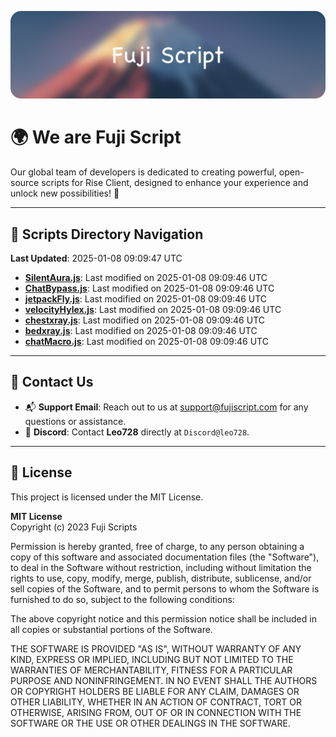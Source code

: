 ![Banner](.github/b.webp)

# 🌍 **We are Fuji Script**

Our global team of developers is dedicated to creating powerful, open-source scripts for Rise Client, designed to enhance your experience and unlock new possibilities! 🌟

---
<!-- SCRIPTS_NAVIGATION_START -->
## 📂 **Scripts Directory Navigation**

**Last Updated**: 2025-01-08 09:09:47 UTC

- **[SilentAura.js](scripts/SilentAura.js)**: Last modified on 2025-01-08 09:09:46 UTC
- **[ChatBypass.js](scripts/ChatBypass.js)**: Last modified on 2025-01-08 09:09:46 UTC
- **[jetpackFly.js](scripts/jetpackFly.js)**: Last modified on 2025-01-08 09:09:46 UTC
- **[velocityHylex.js](scripts/velocityHylex.js)**: Last modified on 2025-01-08 09:09:46 UTC
- **[chestxray.js](scripts/chestxray.js)**: Last modified on 2025-01-08 09:09:46 UTC
- **[bedxray.js](scripts/bedxray.js)**: Last modified on 2025-01-08 09:09:46 UTC
- **[chatMacro.js](scripts/chatMacro.js)**: Last modified on 2025-01-08 09:09:46 UTC

<!-- SCRIPTS_NAVIGATION_END -->

---

## 💬 **Contact Us**  
- 📬 **Support Email**: Reach out to us at [support@fujiscript.com](mailto:support@fujiscript.com) for any questions or assistance.  
- 💬 **Discord**: Contact **Leo728** directly at `Discord@leo728`.

---

## 📜 **License**

This project is licensed under the MIT License.  

**MIT License**  
Copyright (c) 2023 Fuji Scripts  

Permission is hereby granted, free of charge, to any person obtaining a copy of this software and associated documentation files (the "Software"), to deal in the Software without restriction, including without limitation the rights to use, copy, modify, merge, publish, distribute, sublicense, and/or sell copies of the Software, and to permit persons to whom the Software is furnished to do so, subject to the following conditions:  

The above copyright notice and this permission notice shall be included in all copies or substantial portions of the Software.  

THE SOFTWARE IS PROVIDED "AS IS", WITHOUT WARRANTY OF ANY KIND, EXPRESS OR IMPLIED, INCLUDING BUT NOT LIMITED TO THE WARRANTIES OF MERCHANTABILITY, FITNESS FOR A PARTICULAR PURPOSE AND NONINFRINGEMENT. IN NO EVENT SHALL THE AUTHORS OR COPYRIGHT HOLDERS BE LIABLE FOR ANY CLAIM, DAMAGES OR OTHER LIABILITY, WHETHER IN AN ACTION OF CONTRACT, TORT OR OTHERWISE, ARISING FROM, OUT OF OR IN CONNECTION WITH THE SOFTWARE OR THE USE OR OTHER DEALINGS IN THE SOFTWARE.  
